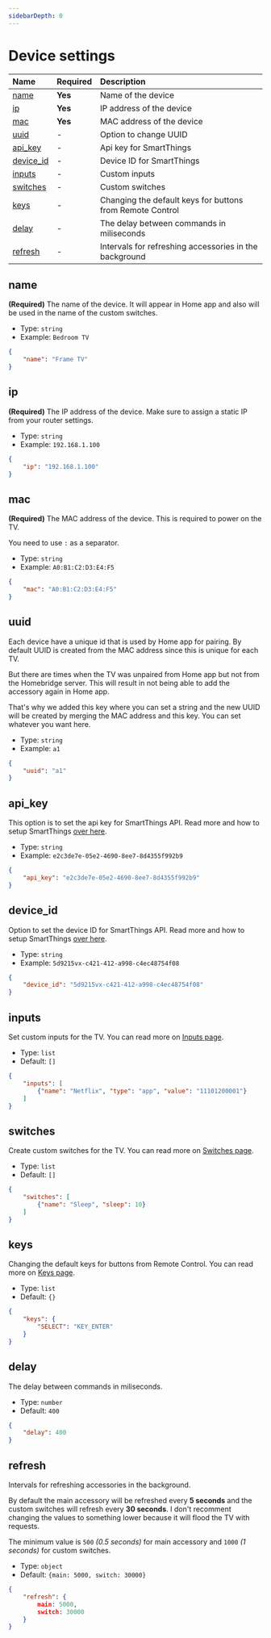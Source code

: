 ```yaml
---
sidebarDepth: 0
---
```


# Device settings

| Name                    | Required | Description                                               |
| :---------------------- | :------- | :-------------------------------------------------------- |
| [name](#name)           | **Yes**  | Name of the device                                        |
| [ip](#ip)               | **Yes**  | IP address of the device                                  |
| [mac](#mac)             | **Yes**  | MAC address of the device                                 |
| [uuid](#uuid)           | -        | Option to change UUID                                     |
| [api_key](#api_key)     | -        | Api key for SmartThings                                   |
| [device_id](#device_id) | -        | Device ID for SmartThings                                 |
| [inputs](#inputs)       | -        | Custom inputs                                             |
| [switches](#switches)   | -        | Custom switches                                           |
| [keys](#keys)           | -        | Changing the default keys for buttons from Remote Control |
| [delay](#delay)         | -        | The delay between commands in miliseconds                 |
| [refresh](#refresh)     | -        | Intervals for refreshing accessories in the background    |

## name

**(Required)** The name of the device. It will appear in Home app and also will be used in the name of the custom switches.

- Type: `string`
- Example: `Bedroom TV`

``` json
{
    "name": "Frame TV"
}
```

## ip

**(Required)** The IP address of the device. Make sure to assign a static IP from your router settings.

- Type: `string`
- Example: `192.168.1.100`

``` json
{
    "ip": "192.168.1.100"
}
```

## mac

**(Required)** The MAC address of the device. This is required to power on the TV.

You need to use `:` as a separator.

- Type: `string`
- Example: `A0:B1:C2:D3:E4:F5`

``` json
{
    "mac": "A0:B1:C2:D3:E4:F5"
}
```

## uuid

Each device have a unique id that is used by Home app for pairing. By default UUID is created from the MAC address since this is unique for each TV.

But there are times when the TV was unpaired from Home app but not from the Homebridge server. This will result in not being able to add the accessory again in Home app.

That's why we added this key where you can set a string and the new UUID will be created by merging the MAC address and this key. You can set whatever you want here.

- Type: `string`
- Example: `a1`

``` json
{
    "uuid": "a1"
}
```

## api_key

This option is to set the api key for SmartThings API. Read more and how to setup SmartThings [over here](/configuration/smartthings-api.md).

- Type: `string`
- Example: `e2c3de7e-05e2-4690-8ee7-8d4355f992b9`

``` json
{
    "api_key": "e2c3de7e-05e2-4690-8ee7-8d4355f992b9"
}
```

## device_id

Option to set the device ID for SmartThings API. Read more and how to setup SmartThings [over here](/configuration/smartthings-api.md).

- Type: `string`
- Example: `5d9215vx-c421-412-a998-c4ec48754f08`

``` json
{
    "device_id": "5d9215vx-c421-412-a998-c4ec48754f08"
}
```

## inputs

Set custom inputs for the TV. You can read more on [Inputs page](/features/inputs.md).

- Type: `list`
- Default: `[]`

``` json
{
    "inputs": [
        {"name": "Netflix", "type": "app", "value": "11101200001"}
    ]
}
```

## switches

Create custom switches for the TV. You can read more on [Switches page](/features/switches.md).

- Type: `list`
- Default: `[]`

``` json
{
    "switches": [
        {"name": "Sleep", "sleep": 10}
    ]
}
```

## keys

Changing the default keys for buttons from Remote Control. You can read more on [Keys page](/features/keys.md).

- Type: `list`
- Default: `{}`

``` json
{
    "keys": {
        "SELECT": "KEY_ENTER"
    }
}
```

## delay

The delay between commands in miliseconds.

- Type: `number`
- Default: `400`

``` json
{
    "delay": 400
}
```

## refresh

Intervals for refreshing accessories in the background.

By default the main accessory will be refreshed every **5 seconds** and the custom switches will refresh every **30 seconds**. I don't recomment changing the values to something lower because it will flood the TV with requests.

The minimum value is `500` *(0.5 seconds)* for main accessory and `1000` *(1 seconds)* for custom switches.

- Type: `object`
- Default: `{main: 5000, switch: 30000}`

``` json
{
    "refresh": {
        main: 5000,
        switch: 30000
    }
}
```
